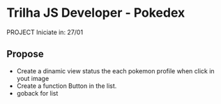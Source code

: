 # Trilha JS Developer - Pokedex
PROJECT Iniciate in: 27/01
## Propose
- Create a dinamic view status the each pokemon profile when click in yout image
- Create a function Button in the list.
- goback for list
  

